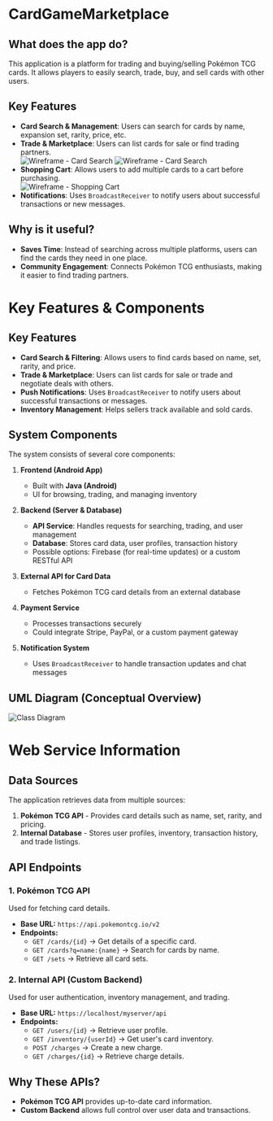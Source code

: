 # CardGameMarketplace

## What does the app do?  
This application is a platform for trading and buying/selling Pokémon TCG cards. It allows players to easily search, trade, buy, and sell cards with other users.  

## Key Features  
- **Card Search & Management**: Users can search for cards by name, expansion set, rarity, price, etc.  
- **Trade & Marketplace**: Users can list cards for sale or find trading partners.  
![Wireframe - Card Search](Images/Srceen/MainScreen.png) 
![Wireframe - Card Search](Images/Srceen/Detail.png)   
- **Shopping Cart**: Allows users to add multiple cards to a cart before purchasing.  
  ![Wireframe - Shopping Cart](Images/Srceen/Cart.png)  
- **Notifications**: Uses `BroadcastReceiver` to notify users about successful transactions or new messages.  

## Why is it useful?  
- **Saves Time**: Instead of searching across multiple platforms, users can find the cards they need in one place.   
- **Community Engagement**: Connects Pokémon TCG enthusiasts, making it easier to find trading partners.  

## 

# Key Features & Components  

## Key Features  
- **Card Search & Filtering**: Allows users to find cards based on name, set, rarity, and price.  
- **Trade & Marketplace**: Users can list cards for sale or trade and negotiate deals with others.    
- **Push Notifications**: Uses `BroadcastReceiver` to notify users about successful transactions or messages.  
- **Inventory Management**: Helps sellers track available and sold cards.  

## System Components  
The system consists of several core components:  

1. **Frontend (Android App)**  
   - Built with **Java (Android)**  
   - UI for browsing, trading, and managing inventory  

2. **Backend (Server & Database)**  
   - **API Service**: Handles requests for searching, trading, and user management  
   - **Database**: Stores card data, user profiles, transaction history  
   - Possible options: Firebase (for real-time updates) or a custom RESTful API  

3. **External API for Card Data**  
   - Fetches Pokémon TCG card details from an external database  

4. **Payment Service**  
   - Processes transactions securely  
   - Could integrate Stripe, PayPal, or a custom payment gateway  

5. **Notification System**  
   - Uses `BroadcastReceiver` to handle transaction updates and chat messages  

## UML Diagram (Conceptual Overview)  

![Class Diagram](Images\Diagram\ClassDiagram.png)

# Web Service Information  

## Data Sources  
The application retrieves data from multiple sources:  
1. **Pokémon TCG API** - Provides card details such as name, set, rarity, and pricing.  
2. **Internal Database** - Stores user profiles, inventory, transaction history, and trade listings.  

## API Endpoints  

### 1. Pokémon TCG API  
Used for fetching card details.  
- **Base URL:** `https://api.pokemontcg.io/v2`  
- **Endpoints:**  
  - `GET /cards/{id}` → Get details of a specific card.  
  - `GET /cards?q=name:{name}` → Search for cards by name.  
  - `GET /sets` → Retrieve all card sets.  

### 2. Internal API (Custom Backend)  
Used for user authentication, inventory management, and trading.  
- **Base URL:** `https://localhost/myserver/api`  
- **Endpoints:**  
  - `GET /users/{id}` → Retrieve user profile.  
  - `GET /inventory/{userId}` → Get user's card inventory.   
  - `POST /charges` → Create a new charge.
  - `GET /charges/{id}` → Retrieve charge details.  

## Why These APIs?  
- **Pokémon TCG API** provides up-to-date card information.  
- **Custom Backend** allows full control over user data and transactions.  
 

